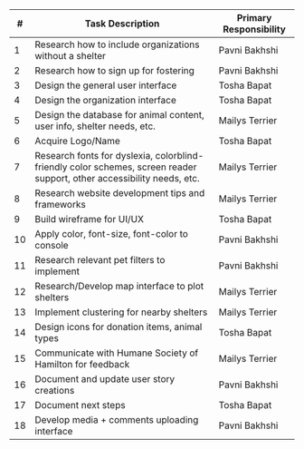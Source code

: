 | #  | Task Description                                                                                                       | Primary Responsibility |
|----|------------------------------------------------------------------------------------------------------------------------|------------------------|
| 1  | Research how to include organizations without a shelter                                                                | Pavni Bakhshi          |
| 2  | Research how to sign up for fostering                                                                                  | Pavni Bakhshi          |
| 3  | Design the general user interface                                                                                      | Tosha Bapat            |
| 4  | Design the organization interface                                                                                      | Tosha Bapat            |
| 5  | Design the database for animal content, user info, shelter needs, etc.                                                 | Mailys Terrier         |
| 6  | Acquire Logo/Name                                                                                                      | Tosha Bapat            |
| 7  | Research fonts for dyslexia, colorblind-friendly color schemes, screen reader support, other accessibility needs, etc. | Mailys Terrier         |
| 8  | Research website development tips and frameworks                                                                       | Mailys Terrier         |
| 9  | Build wireframe for UI/UX                                                                                              | Tosha Bapat            |
| 10 | Apply color, font-size, font-color to console                                                                          | Pavni Bakhshi          |
| 11 | Research relevant pet filters to implement                                                                             | Pavni Bakhshi          |
| 12 | Research/Develop map interface to plot shelters                                                                        | Mailys Terrier         |
| 13 | Implement clustering for nearby shelters                                                                               | Mailys Terrier         |
| 14 | Design icons for donation items, animal types                                                                          | Tosha Bapat            |
| 15 | Communicate with Humane Society of Hamilton for feedback                                                               | Mailys Terrier         |
| 16 | Document and update user story creations                                                                               | Pavni Bakhshi          |
| 17 | Document next steps                                                                                                    | Tosha Bapat            |
| 18 | Develop media + comments uploading interface                                                                           | Pavni Bakhshi          |